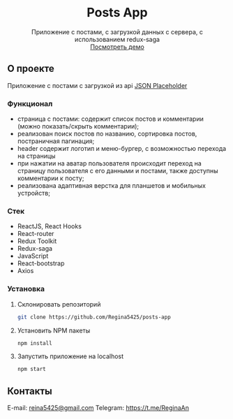 <!-- PROJECT LOGO -->
<br />
<div align="center">
  <h1 align="center">Posts App</h1>

  <p align="center">
    Приложение с постами, с загрузкой данных с сервера, с использованием redux-saga
	<br/>
	<a href="https://posts-app-weld.vercel.app/">Посмотреть демо</a>
  </p>
</div>


<!-- ABOUT THE PROJECT -->
## О проекте

Приложение с постами с загрузкой из api <a href="https://jsonplaceholder.typicode.com/">JSON Placeholder</a>

### Функционал

- страница с постами: содержит список постов и комментарии (можно показать/скрыть комментарии);
- реализован поиск постов по названию, сортировка постов, постраничная пагинация;
- header содержит логотип и меню-бургер, с возможностью перехода на страницы
- при нажатии на аватар пользователя происходит переход на страницу пользователя с его данными и постами, также доступны комментарии к посту;
- реализована адаптивная верстка для планшетов и мобильных устройств;

### Стек

* ReactJS, React Hooks
* React-router
* Redux Toolkit
* Redux-saga
* JavaScript
* React-bootstrap
* Axios


<!-- GETTING STARTED -->
### Установка

1. Склонировать репозиторий
   ```sh
   git clone https://github.com/Regina5425/posts-app
   ```
2. Установить NPM пакеты
   ```sh
   npm install
   ```
3. Запустить приложение на localhost
   ```js
   npm start
   ```

<!-- CONTACT -->
## Контакты

E-mail: reina5425@gmail.com
Telegram: https://t.me/ReginaAn
